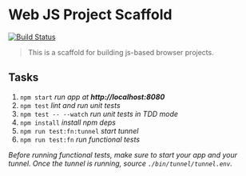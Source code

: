 # Web JS Project Scaffold

[![Build Status](https://travis-ci.org/bbmoz/webjs-project-scaffold.svg?branch=master)](https://travis-ci.org/bbmoz/webjs-project-scaffold)

> This is a scaffold for building js-based browser projects.

## Tasks
1. `npm start`                *run app at **http://localhost:8080***
1. `npm test`                 *lint and run unit tests*
1. `npm test -- --watch`      *run unit tests in TDD mode*
1. `npm install`              *install npm deps*
1. `npm run test:fn:tunnel`   *start tunnel*
1. `npm run test:fn`          *run functional tests*

*Before running functional tests, make sure to start your app and your tunnel. Once the tunnel is running, source `./bin/tunnel/tunnel.env`.*

